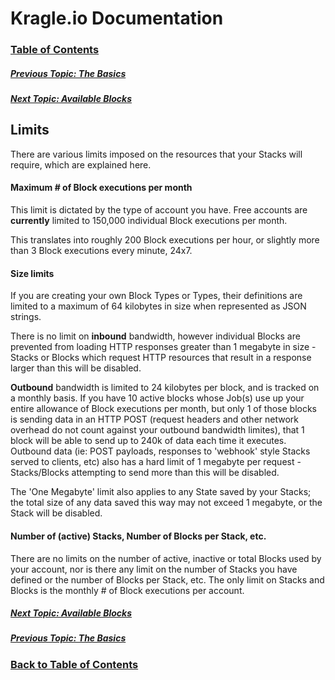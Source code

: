 # Kragle.io Documentation

### [Table of Contents](./README.md)

##### [Previous Topic: The Basics](../../tree/master/The_Basics)

##### [Next Topic: Available Blocks](./Available_Blocks.md)

## Limits

There are various limits imposed on the resources that your Stacks will require, which are explained here.

#### Maximum # of Block executions per month

This limit is dictated by the type of account you have. Free accounts are **currently** limited to 150,000 individual Block executions per month.

This translates into roughly 200 Block executions per hour, or slightly more than 3 Block executions every minute, 24x7.

#### Size limits

If you are creating your own Block Types or Types, their definitions are limited to a maximum of 64 kilobytes in size when represented as JSON strings.

There is no limit on **inbound** bandwidth, however individual Blocks are prevented from loading HTTP responses greater than 1 megabyte in size - Stacks or Blocks which request HTTP resources that result in a response larger than this will be disabled.

**Outbound** bandwidth is limited to 24 kilobytes per block, and is tracked on a monthly basis. If you have 10 active blocks whose Job(s) use up your entire allowance of Block executions per month, but only 1 of those blocks is sending data in an HTTP POST (request headers and other network overhead do not count against your outbound bandwidth limites), that 1 block will be able to send up to 240k of data each time it executes. Outbound data (ie: POST payloads, responses to 'webhook' style Stacks served to clients, etc) also has a hard limit of 1 megabyte per request - Stacks/Blocks attempting to send more than this will be disabled.

The 'One Megabyte' limit also applies to any State saved by your Stacks; the total size of any data saved this way may not exceed 1 megabyte, or the Stack will be disabled.

#### Number of (active) Stacks, Number of Blocks per Stack, etc.

There are no limits on the number of active, inactive or total Blocks used by your account, nor is there any limit on the number of Stacks you have defined or the number of Blocks per Stack, etc. The only limit on Stacks and Blocks is the monthly # of Block executions per account.

##### [Next Topic: Available Blocks](./Available_Blocks.md)

##### [Previous Topic: The Basics](../../tree/master/The_Basics)

### [Back to Table of Contents](./README.md)
